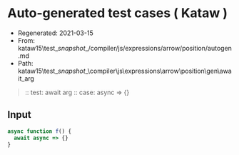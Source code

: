 # Auto-generated test cases ( Kataw )
- Regenerated: 2021-03-15
- From: kataw15\test\__snapshot__/compiler/js/expressions/arrow/position/autogen.md
- Path: kataw15\test\__snapshot__\compiler\js\expressions\arrow\position\gen\await_arg
> :: test: await arg
> :: case: async => {}
## Input

`````js
async function f() {
  await async => {}
}
`````
